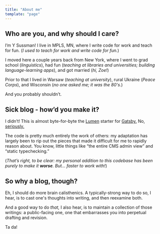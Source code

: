 ```yaml
---
title: "About me"
template: "page"
---
```


## Who are you, and why should I care?
I’m Y Sussman! I live in MPLS, MN, where I write code for work and teach for fun. (_I used to teach for work and write code for fun._)

I moved here a couple years back from New York, where I went to grad school (_linguistics_), had fun (_teaching at libraries and universities; building language-learning apps_), and got married (_hi, Zoe!_) 

Prior to that I lived in Warsaw (_teaching at university_), rural Ukraine (_Peace Corps_), and Wisconsin (_no one asked me; it was the 80's_.)

And you probably shouldn’t.

## Sick blog - how’d you make it?

I didn’t! This is almost byte-for-byte the [Lumen](https://github.com/alxshelepenok/gatsby-starter-lumen) starter for [Gatsby.](https://www.gatsbyjs.org/features/) No, [seriously.](https://lumen.netlify.com/) 

The code is pretty much entirely the work of others: my adaptation has largely been to rip out the pieces that made it difficult for me to rapidly reason about. You know, little things like “the entire CMS admin view” and “static typechecking.” 

(_That’s right, to be clear: my personal addition to this codebase has been purely to make it **worse**. But... faster to work with!_)

## So why a blog, though?

Eh, I should do more brain calisthenics. A typically-strong way to do so, I hear, is to cast one's thoughts into writing, and then reexamine both.

And a good way to do _that,_ I also hear, is to maintain a collection of those writings: a public-facing one, one that embarrasses you into perpetual drafting and revision.

Ta da!
